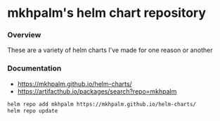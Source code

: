 # mkhpalm's helm chart repository

### Overview

These are a variety of helm charts I've made for one reason or another

### Documentation

- https://mkhpalm.github.io/helm-charts/
- https://artifacthub.io/packages/search?repo=mkhpalm

```bash
helm repo add mkhpalm https://mkhpalm.github.io/helm-charts/
helm repo update
```
